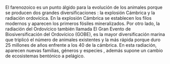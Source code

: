 El farenozoico es un punto álgido para la evolución de los animales porque se producen dos grandes diversificaciones : la explosión Cámbrica y la radiación ordovícica. En la explosión Cámbrica se establecen los filos modernos y aparecen los primeros fósiles mineralizados. 
Por otro lado, la radiación del Ordovícico también llamada El Gran Evento de Biosiversificación del Ordovícico (GOBE), es la mayor diversificación marina que triplicó el número de animales existentes y la más rápida porque duro 25 millones de años enfrente a los 40 de la cámbrica. En esta radiación, aparecen nuevas familias, géneros y especies , además supone un cambio de ecosistemas bentónico a pelágico. 
